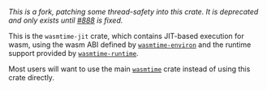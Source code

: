 _This is a fork, patching some thread-safety into this crate. It is deprecated and
only exists until [#888](https://github.com/bytecodealliance/wasmtime/issues/888) is fixed._

This is the `wasmtime-jit` crate, which contains JIT-based execution
for wasm, using the wasm ABI defined by [`wasmtime-environ`] and the
runtime support provided by [`wasmtime-runtime`].

Most users will want to use the main [`wasmtime`] crate instead of using this
crate directly.

[`wasmtime-environ`]: https://crates.io/crates/wasmtime-environ
[`wasmtime-runtime`]: https://crates.io/crates/wasmtime-runtime
[`wasmtime`]: https://crates.io/crates/wasmtime
